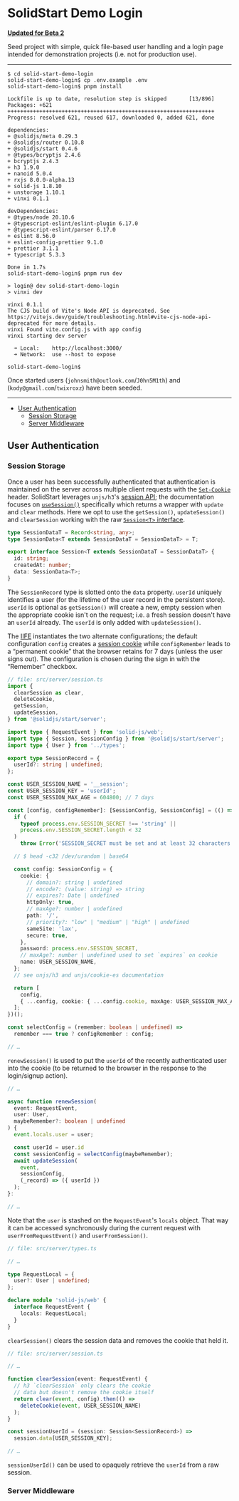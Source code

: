 # SolidStart Demo Login

**[Updated for Beta 2](https://github.com/solidjs/solid-start#user-content-start-has-just-entered-a-new-beta-phase)**

Seed project with simple, quick file-based user handling and a login page intended for demonstration projects (i.e. not for production use).

---

```shell
$ cd solid-start-demo-login                                                                                 
solid-start-demo-login$ cp .env.example .env                                                               
solid-start-demo-login$ pnpm install

Lockfile is up to date, resolution step is skipped       [13/896]
Packages: +621                        
+++++++++++++++++++++++++++++++++++++++++++++++++++++++++++++++++
Progress: resolved 621, reused 617, downloaded 0, added 621, done

dependencies:
+ @solidjs/meta 0.29.3
+ @solidjs/router 0.10.8
+ @solidjs/start 0.4.6
+ @types/bcryptjs 2.4.6
+ bcryptjs 2.4.3
+ h3 1.9.0
+ nanoid 5.0.4
+ rxjs 8.0.0-alpha.13
+ solid-js 1.8.10
+ unstorage 1.10.1
+ vinxi 0.1.1

devDependencies:
+ @types/node 20.10.6
+ @typescript-eslint/eslint-plugin 6.17.0
+ @typescript-eslint/parser 6.17.0
+ eslint 8.56.0
+ eslint-config-prettier 9.1.0
+ prettier 3.1.1
+ typescript 5.3.3

Done in 1.7s
solid-start-demo-login$ pnpm run dev

> login@ dev solid-start-demo-login
> vinxi dev

vinxi 0.1.1
The CJS build of Vite's Node API is deprecated. See https://vitejs.dev/guide/troubleshooting.html#vite-cjs-node-api-deprecated for more details.
vinxi Found vite.config.js with app config
vinxi starting dev server

  ➜ Local:    http://localhost:3000/
  ➜ Network:  use --host to expose

solid-start-demo-login$
```
Once started users (`johnsmith@outlook.com`/`J0hn5M1th`) and (`kody@gmail.com`/`twixroxz`) have been seeded.

---

- [User Authentication](#user-authentication)
  - [Session Storage](#session-storage)
  - [Server Middleware](#server-middleware)  

## User Authentication

### Session Storage

Once a user has been successfully authenticated that authentication is maintained on the server across multiple client requests with the [`Set-Cookie`](https://developer.mozilla.org/en-US/docs/Web/HTTP/Headers/Set-Cookie) header.
SolidStart leverages `unjs/h3`'s [session API](https://github.com/unjs/h3?tab=readme-ov-file#session); the documentation focuses on [`useSession()`](https://start.solidjs.com/advanced/session#sessions) specifically which returns a wrapper with `update` and `clear` methods. Here we opt to use the `getSession()`, `updateSession()` and `clearSession` working with the raw [`Session<T>` interface](https://github.com/unjs/h3/blob/ae91fc8658315dca75da22b665eda4175eef7ea8/src/utils/session.ts#L8-L15).

```TypeScript
type SessionDataT = Record<string, any>;
type SessionData<T extends SessionDataT = SessionDataT> = T;

export interface Session<T extends SessionDataT = SessionDataT> {
  id: string;
  createdAt: number;
  data: SessionData<T>;
}
```
The `SessionRecord` type is slotted onto the `data` property. `userId` uniquely identifies a user (for the lifetime of the user record in the persistent store). `userId` is optional as `getSession()` will create a new, empty session when the appropriate cookie isn't on the request; i.e. a fresh session doesn't have an `userId` already. The `userId` is only added with `updateSession()`.  

The [IIFE](https://developer.mozilla.org/en-US/docs/Glossary/IIFE) instantiates the two alternate configurations; the default configuration `config` creates a [session cookie](https://developer.mozilla.org/en-US/docs/Web/HTTP/Headers/Set-Cookie#session_cookie) while `configRemember` leads to a “permanent cookie” that the browser retains for 7 days (unless the user signs out). The configuration is chosen during the sign in with the “Remember” checkbox.

```TypeScript
// file: src/server/session.ts
import {
  clearSession as clear,
  deleteCookie,
  getSession,
  updateSession,
} from '@solidjs/start/server';

import type { RequestEvent } from 'solid-js/web';
import type { Session, SessionConfig } from '@solidjs/start/server';
import type { User } from '../types';

export type SessionRecord = {
  userId?: string | undefined;
};

const USER_SESSION_NAME = '__session';
const USER_SESSION_KEY = 'userId';
const USER_SESSION_MAX_AGE = 604800; // 7 days

const [config, configRemember]: [SessionConfig, SessionConfig] = (() => {
  if (
    typeof process.env.SESSION_SECRET !== 'string' ||
    process.env.SESSION_SECRET.length < 32
  )
    throw Error('SESSION_SECRET must be set and at least 32 characters long');

  // $ head -c32 /dev/urandom | base64

  const config: SessionConfig = {
    cookie: {
      // domain?: string | undefined
      // encode?: (value: string) => string
      // expires?: Date | undefined
      httpOnly: true,
      // maxAge?: number | undefined
      path: '/',
      // priority?: "low" | "medium" | "high" | undefined
      sameSite: 'lax',
      secure: true,
    },
    password: process.env.SESSION_SECRET,
    // maxAge?: number | undefined used to set `expires` on cookie
    name: USER_SESSION_NAME,
  };
  // see unjs/h3 and unjs/cookie-es documentation

  return [
    config,
    { ...config, cookie: { ...config.cookie, maxAge: USER_SESSION_MAX_AGE } },
  ];
})();

const selectConfig = (remember: boolean | undefined) =>
  remember === true ? configRemember : config;

// … 
```
`renewSession()` is used to put the `userId` of the recently authenticated user into the cookie (to be returned to the browser in the response to the login/signup action).
```TypeScript
// … 

async function renewSession(
  event: RequestEvent,
  user: User,
  maybeRemember?: boolean | undefined
) {
  event.locals.user = user;

  const userId = user.id
  const sessionConfig = selectConfig(maybeRemember);
  await updateSession(
    event,
    sessionConfig,
    (_record) => ({ userId }) 
  );
}:

// … 
```
Note that the `user` is stashed on the `RequestEvent`'s `locals` object. That way it can be accessed synchronously during the current request with `userFromRequestEvent()` and `userFromSession()`.
```TypeScript
// file: src/server/types.ts

// … 

type RequestLocal = {
  user?: User | undefined;
};

declare module 'solid-js/web' {
  interface RequestEvent {
    locals: RequestLocal;
  }
}
```
`clearSession()` clears the session data and removes the cookie that held it.


```TypeScript
// file: src/server/session.ts

// … 

function clearSession(event: RequestEvent) {
  // h3 `clearSession` only clears the cookie
  // data but doesn't remove the cookie itself
  return clear(event, config).then(() =>
    deleteCookie(event, USER_SESSION_NAME)
  );
}

const sessionUserId = (session: Session<SessionRecord>) =>
  session.data[USER_SESSION_KEY];

// … 
```

`sessionUserId()` can be used to opaquely retrieve the `userId` from a raw session.

### Server Middleware
